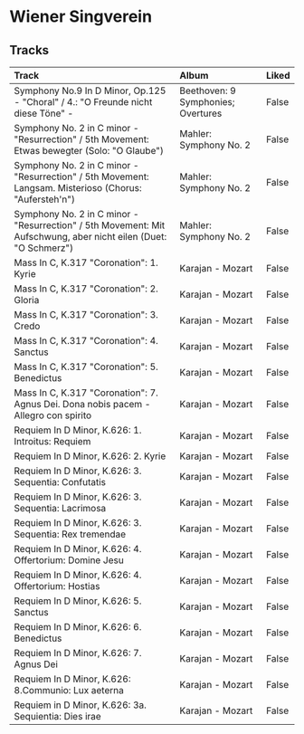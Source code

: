 # Wiener Singverein

## Tracks

| Track                                                                                                           | Album                              | Liked   |
|:----------------------------------------------------------------------------------------------------------------|:-----------------------------------|:--------|
| Symphony No.9 In D Minor, Op.125 - "Choral" / 4.: "O Freunde nicht diese Töne" -                                | Beethoven: 9 Symphonies; Overtures | False   |
| Symphony No. 2 in C minor - "Resurrection" / 5th Movement: Etwas bewegter (Solo: "O Glaube")                    | Mahler: Symphony No. 2             | False   |
| Symphony No. 2 in C minor - "Resurrection" / 5th Movement: Langsam. Misterioso (Chorus: "Aufersteh'n")          | Mahler: Symphony No. 2             | False   |
| Symphony No. 2 in C minor - "Resurrection" / 5th Movement: Mit Aufschwung, aber nicht eilen (Duet: "O Schmerz") | Mahler: Symphony No. 2             | False   |
| Mass In C, K.317 "Coronation": 1. Kyrie                                                                         | Karajan - Mozart                   | False   |
| Mass In C, K.317 "Coronation": 2. Gloria                                                                        | Karajan - Mozart                   | False   |
| Mass In C, K.317 "Coronation": 3. Credo                                                                         | Karajan - Mozart                   | False   |
| Mass In C, K.317 "Coronation": 4. Sanctus                                                                       | Karajan - Mozart                   | False   |
| Mass In C, K.317 "Coronation": 5. Benedictus                                                                    | Karajan - Mozart                   | False   |
| Mass In C, K.317 "Coronation": 7. Agnus Dei. Dona nobis pacem - Allegro con spirito                             | Karajan - Mozart                   | False   |
| Requiem In D Minor, K.626: 1. Introitus: Requiem                                                                | Karajan - Mozart                   | False   |
| Requiem In D Minor, K.626: 2. Kyrie                                                                             | Karajan - Mozart                   | False   |
| Requiem In D Minor, K.626: 3. Sequentia: Confutatis                                                             | Karajan - Mozart                   | False   |
| Requiem In D Minor, K.626: 3. Sequentia: Lacrimosa                                                              | Karajan - Mozart                   | False   |
| Requiem In D Minor, K.626: 3. Sequentia: Rex tremendae                                                          | Karajan - Mozart                   | False   |
| Requiem In D Minor, K.626: 4. Offertorium: Domine Jesu                                                          | Karajan - Mozart                   | False   |
| Requiem In D Minor, K.626: 4. Offertorium: Hostias                                                              | Karajan - Mozart                   | False   |
| Requiem In D Minor, K.626: 5. Sanctus                                                                           | Karajan - Mozart                   | False   |
| Requiem In D Minor, K.626: 6. Benedictus                                                                        | Karajan - Mozart                   | False   |
| Requiem In D Minor, K.626: 7. Agnus Dei                                                                         | Karajan - Mozart                   | False   |
| Requiem In D Minor, K.626: 8.Communio: Lux aeterna                                                              | Karajan - Mozart                   | False   |
| Requiem in D Minor, K.626: 3a. Sequientia: Dies irae                                                            | Karajan - Mozart                   | False   |